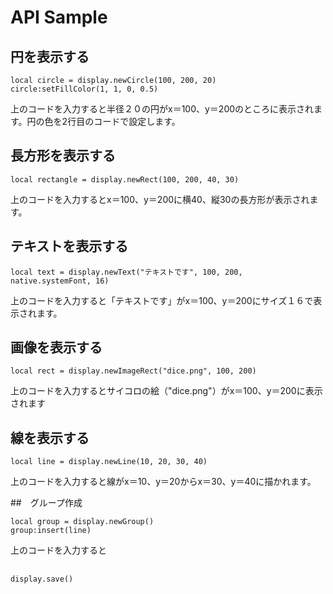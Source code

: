 # API Sample

## 円を表示する

```
local circle = display.newCircle(100, 200, 20)
circle:setFillColor(1, 1, 0, 0.5)
```

上のコードを入力すると半径２０の円がx＝100、y＝200のところに表示されます。円の色を2行目のコードで設定します。

## 長方形を表示する
```
local rectangle = display.newRect(100, 200, 40, 30)
```

上のコードを入力するとx＝100、y＝200に横40、縦30の長方形が表示されます。

## テキストを表示する
```
local text = display.newText("テキストです", 100, 200, native.systemFont, 16)
```

上のコードを入力すると「テキストです」がx＝100、y＝200にサイズ１６で表示されます。

## 画像を表示する
```
local rect = display.newImageRect("dice.png", 100, 200)
```

上のコードを入力するとサイコロの絵（"dice.png"）がx＝100、y＝200に表示されます

## 線を表示する
```
local line = display.newLine(10, 20, 30, 40)
```

上のコードを入力すると線がx＝10、y＝20からx＝30、y＝40に描かれます。

##　グループ作成
```
local group = display.newGroup()
group:insert(line)
```

上のコードを入力すると

##
```
display.save()
```

